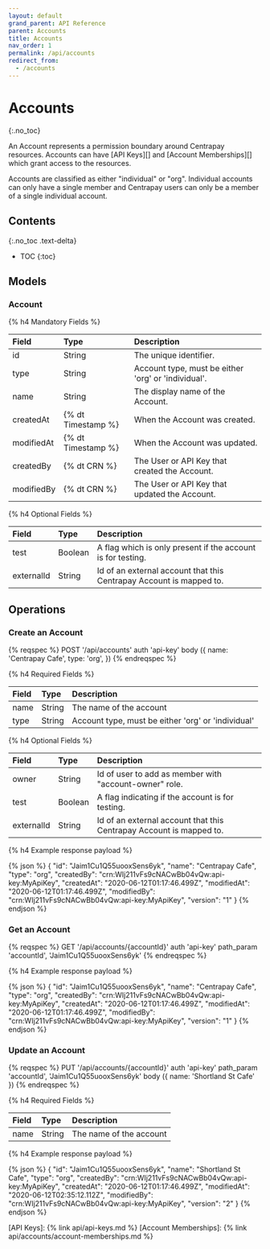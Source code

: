 ```yaml
---
layout: default
grand_parent: API Reference
parent: Accounts
title: Accounts
nav_order: 1
permalink: /api/accounts
redirect_from:
  - /accounts
---
```


# Accounts
{:.no_toc}

An Account represents a permission boundary around Centrapay resources.
Accounts can have [API Keys][] and [Account Memberships][] which grant access to the resources.

Accounts are classified as either "individual" or "org". Individual accounts
can only have a single member and Centrapay users can only be a member of a single
individual account.


## Contents
{:.no_toc .text-delta}

* TOC
{:toc}


## Models

### Account

{% h4 Mandatory Fields %}

| Field      | Type               | Description                                         |
|:-----------|:-------------------|:----------------------------------------------------|
| id         | String             | The unique identifier.                              |
| type       | String             | Account type, must be either 'org' or 'individual'. |
| name       | String             | The display name of the Account.                    |
| createdAt  | {% dt Timestamp %} | When the Account was created.                       |
| modifiedAt | {% dt Timestamp %} | When the Account was updated.                       |
| createdBy  | {% dt CRN %}       | The User or API Key that created the Account.       |
| modifiedBy | {% dt CRN %}       | The User or API Key that updated the Account.       |

{% h4 Optional Fields %}

| Field       | Type               | Description                                                         |
|:------------|:-------------------|:--------------------------------------------------------------------|
| test        | Boolean            | A flag which is only present if the account is for testing.         |
| externalId  | String             | Id of an external account that this Centrapay Account is mapped to. |

## Operations

### Create an Account

{% reqspec %}
  POST '/api/accounts'
  auth 'api-key'
  body ({
    name: 'Centrapay Cafe',
    type: 'org',
  })
{% endreqspec %}

{% h4 Required Fields %}

| Field | Type   | Description                                        |
|:------|:-------|:---------------------------------------------------|
| name  | String | The name of the account                            |
| type  | String | Account type, must be either 'org' or 'individual' |


{% h4 Optional Fields %}

| Field      | Type    | Description                                                         |
|:-----------|:--------|:--------------------------------------------------------------------|
| owner      | String  | Id of user to add as member with "account-owner" role.              |
| test       | Boolean | A flag indicating if the account is for testing.                    |
| externalId | String  | Id of an external account that this Centrapay Account is mapped to. |


{% h4 Example response payload %}

{% json %}
{
  "id": "Jaim1Cu1Q55uooxSens6yk",
  "name": "Centrapay Cafe",
  "type": "org",
  "createdBy": "crn:WIj211vFs9cNACwBb04vQw:api-key:MyApiKey",
  "createdAt": "2020-06-12T01:17:46.499Z",
  "modifiedAt": "2020-06-12T01:17:46.499Z",
  "modifiedBy": "crn:WIj211vFs9cNACwBb04vQw:api-key:MyApiKey",
  "version": "1"
}
{% endjson %}

### Get an Account

{% reqspec %}
  GET '/api/accounts/{accountId}'
  auth 'api-key'
  path_param 'accountId', 'Jaim1Cu1Q55uooxSens6yk'
{% endreqspec %}

{% h4 Example response payload %}

{% json %}
{
  "id": "Jaim1Cu1Q55uooxSens6yk",
  "name": "Centrapay Cafe",
  "type": "org",
  "createdBy": "crn:WIj211vFs9cNACwBb04vQw:api-key:MyApiKey",
  "createdAt": "2020-06-12T01:17:46.499Z",
  "modifiedAt": "2020-06-12T01:17:46.499Z",
  "modifiedBy": "crn:WIj211vFs9cNACwBb04vQw:api-key:MyApiKey",
  "version": "1"
}
{% endjson %}

### Update an Account

{% reqspec %}
  PUT '/api/accounts/{accountId}'
  auth 'api-key'
  path_param 'accountId', 'Jaim1Cu1Q55uooxSens6yk'
  body ({ name: 'Shortland St Cafe' })
{% endreqspec %}

{% h4 Required Fields %}

| Field | Type   | Description             |
|:------|:-------|:------------------------|
| name  | String | The name of the account |

{% h4 Example response payload %}

{% json %}
{
  "id": "Jaim1Cu1Q55uooxSens6yk",
  "name": "Shortland St Cafe",
  "type": "org",
  "createdBy": "crn:WIj211vFs9cNACwBb04vQw:api-key:MyApiKey",
  "createdAt": "2020-06-12T01:17:46.499Z",
  "modifiedAt": "2020-06-12T02:35:12.112Z",
  "modifiedBy": "crn:WIj211vFs9cNACwBb04vQw:api-key:MyApiKey",
  "version": "2"
}
{% endjson %}

[API Keys]: {% link api/api-keys.md %}
[Account Memberships]: {% link api/accounts/account-memberships.md %}
